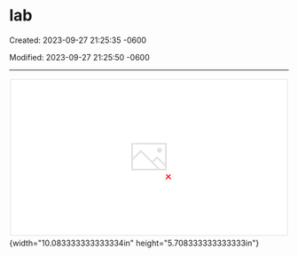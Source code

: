 # lab

Created: 2023-09-27 21:25:35 -0600

Modified: 2023-09-27 21:25:50 -0600

---

![Lab 3: Deployed application with Step Functions publishing workflow e Amazon Cognito User Amazon API Gateway Arnazcr Web Services or ir_s *.fflid'_-_ AWS Lambda (get function) AWS Lambda (store function) All d Amazon DynamoDB AWS Lambda (stream function) Amazon EventBridge AWS Lambda (contest function) AWS Step Functions Amazon Simple Notification Service n Ctoud//atc: training an -7 certification 21 ](../../../media/AWS-Developing-Serverless-Solutions-on-AWS-Module-9-lab-image1.png){width="10.083333333333334in" height="5.708333333333333in"}



